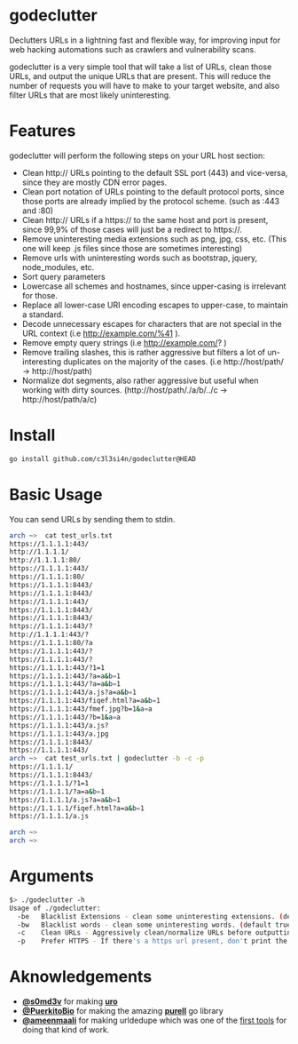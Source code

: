 # godeclutter
Declutters URLs in a lightning fast and flexible way, for improving input for web hacking automations such as crawlers and vulnerability scans. 

godeclutter is a very simple tool that will take a list of URLs, clean those URLs, and output the unique URLs that are present. This will reduce the number of requests you will have to make to your target website, and also filter URLs that are most likely uninteresting. 

# Features
godeclutter will perform the following steps on your URL host section:
- Clean http:// URLs pointing to the default SSL port (443) and vice-versa, since they are mostly CDN error pages.
- Clean port notation of URLs pointing to the default protocol ports, since those ports are already implied by the protocol scheme. (such as :443 and :80)
- Clean http:// URLs if a https:// to the same host and port is present, since 99,9% of those cases will just be a redirect to https://.
- Remove uninteresting media extensions such as png, jpg, css, etc. (This one will keep .js files since those are sometimes interesting)
- Remove urls with uninteresting words such as bootstrap, jquery, node_modules, etc.
- Sort query parameters
- Lowercase all schemes and hostnames, since upper-casing is irrelevant for those.
- Replace all lower-case URI encoding escapes to upper-case, to maintain a standard.
- Decode unnecessary escapes for characters that are not special in the URL context (i.e http://example.com/%41 ).
- Remove empty query strings (i.e http://example.com/? )
- Remove trailing slashes, this is rather aggressive but filters a lot of un-interesting duplicates on the majority of the cases. (i.e http://host/path/ -> http://host/path)
- Normalize dot segments, also rather aggressive but useful when working with dirty sources. (http://host/path/./a/b/../c -> http://host/path/a/c)


# Install

```bash
go install github.com/c3l3si4n/godeclutter@HEAD
```

# Basic Usage
You can send URLs by sending them to stdin.
```bash
arch ~>  cat test_urls.txt
https://1.1.1.1:443/
http://1.1.1.1/
http://1.1.1.1:80/
https://1.1.1.1:443/
https://1.1.1.1:80/
https://1.1.1.1:8443/
https://1.1.1.1:8443/
https://1.1.1.1:443/
https://1.1.1.1:8443/
https://1.1.1.1:8443/
https://1.1.1.1:443/?
http://1.1.1.1:443/?
https://1.1.1.1:80/?a
https://1.1.1.1:443/?
https://1.1.1.1:443/?
https://1.1.1.1:443/?1=1
https://1.1.1.1:443/?a=a&b=1
https://1.1.1.1:443/?a=a&b=1
https://1.1.1.1:443/a.js?a=a&b=1
https://1.1.1.1:443/fiqef.html?a=a&b=1
https://1.1.1.1:443/fmef.jpg?b=1&a=a
https://1.1.1.1:443/?b=1&a=a
https://1.1.1.1:443/a.js?
https://1.1.1.1:443/a.jpg
https://1.1.1.1:8443/
https://1.1.1.1:443/
arch ~>  cat test_urls.txt | godeclutter -b -c -p
https://1.1.1.1/
https://1.1.1.1:8443/
https://1.1.1.1/?1=1
https://1.1.1.1/?a=a&b=1
https://1.1.1.1/a.js?a=a&b=1
https://1.1.1.1/fiqef.html?a=a&b=1
https://1.1.1.1/a.js

arch ~> 
arch ~> 
```

# Arguments
```bash
$> ./godeclutter -h
Usage of ./godeclutter:
  -be	Blacklist Extensions - clean some uninteresting extensions. (default true)
  -bw	Blacklist words - clean some uninteresting words. (default true)
  -c	Clean URLs - Aggressively clean/normalize URLs before outputting them.
  -p	Prefer HTTPS - If there's a https url present, don't print the http for it. (since it will probably just redirect to https)
```

# Aknowledgements
- **[@s0md3v](https://github.com/s0md3v)** for making **[uro](https://github.com/s0md3v/uro)**
- **[@PuerkitoBio](https://github.com/PuerkitoBio)** for making the amazing **[purell](https://github.com/PuerkitoBio/purell)** go library
- **[@ameenmaali](https://github.com/ameenmaali)** for making urldedupe which was one of the [first tools](https://github.com/ameenmaali/urldedupe) for doing that kind of work.
